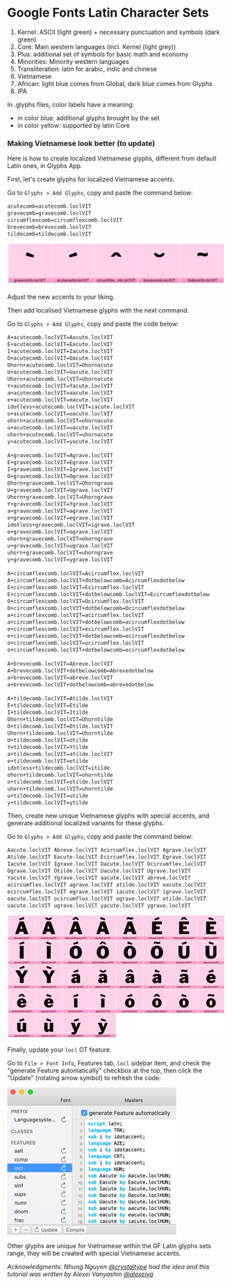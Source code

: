 Google Fonts Latin Character Sets
==================================

1. Kernel: ASCII (light green) + necessary punctuation and symbols (dark green)
2. Core: Main western languages (incl. Kernel (light grey))
3. Plus: additional set of symbols for basic math and economy
4. Minorities: Minority western languages
5. Transliteration: latin for arabic, indic and chinese
6. Vietnamese
7. African: light blue comes from Global, dark blue comes from Glyphs
8. IPA

In .glyphs files, color labels have a meaning:
- in color blue: additional glyphs brought by the set
- in color yellow: supported by latin Core

### Making Vietnamese look better (to update)

Here is how to create localized Vietnamese glyphs, different from default Latin ones, in Glyphs App.

First, let's create glyphs for localized Vietnamese accents. 

Go to `Glyphs > Add Glyphs`, copy and paste the command below:

```
acutecomb=acutecomb.loclVIT
gravecomb=gravecomb.loclVIT
circumflexcomb=circumflexcomb.loclVIT
brevecomb=brevecomb.loclVIT
tildecomb=tildecomb.loclVIT
```

![Vietnamese accents](img/VIT_accents.jpg)

Adjust the new accents to your liking. 

Then add localised Vietnamese glyphs with the next command. 

Go to `Glyphs > Add Glyphs`, copy and paste the code below:

```
A+acutecomb.loclVIT=Aacute.loclVIT
E+acutecomb.loclVIT=Eacute.loclVIT
I+acutecomb.loclVIT=Iacute.loclVIT
O+acutecomb.loclVIT=Oacute.loclVIT
Ohorn+acutecomb.loclVIT=Ohornacute
U+acutecomb.loclVIT=Uacute.loclVIT
Uhorn+acutecomb.loclVIT=Uhornacute
Y+acutecomb.loclVIT=Yacute.loclVIT
a+acutecomb.loclVIT=aacute.loclVIT
e+acutecomb.loclVIT=eacute.loclVIT
idotless+acutecomb.loclVIT=iacute.loclVIT
o+acutecomb.loclVIT=oacute.loclVIT
ohorn+acutecomb.loclVIT=ohornacute
u+acutecomb.loclVIT=uacute.loclVIT
uhorn+acutecomb.loclVIT=uhornacute
y+acutecomb.loclVIT=yacute.loclVIT

A+gravecomb.loclVIT=Agrave.loclVIT
E+gravecomb.loclVIT=Egrave.loclVIT
I+gravecomb.loclVIT=Igrave.loclVIT
O+gravecomb.loclVIT=Ograve.loclVIT
Ohorn+gravecomb.loclVIT=Ohorngrave
U+gravecomb.loclVIT=Ugrave.loclVIT
Uhorn+gravecomb.loclVIT=Uhorngrave
Y+gravecomb.loclVIT=Ygrave.loclVIT
a+gravecomb.loclVIT=agrave.loclVIT
e+gravecomb.loclVIT=egrave.loclVIT
idotless+gravecomb.loclVIT=igrave.loclVIT
o+gravecomb.loclVIT=ograve.loclVIT
ohorn+gravecomb.loclVIT=ohorngrave
u+gravecomb.loclVIT=ugrave.loclVIT
uhorn+gravecomb.loclVIT=uhorngrave
y+gravecomb.loclVIT=ygrave.loclVIT

A+circumflexcomb.loclVIT=Acircumflex.loclVIT
A+circumflexcomb.loclVIT+dotbelowcomb=Acircumflexdotbelow
E+circumflexcomb.loclVIT=Ecircumflex.loclVIT
E+circumflexcomb.loclVIT+dotbelowcomb.loclVIT=Ecircumflexdotbelow
O+circumflexcomb.loclVIT=Ocircumflex.loclVIT
O+circumflexcomb.loclVIT+dotbelowcomb=Ocircumflexdotbelow
a+circumflexcomb.loclVIT=acircumflex.loclVIT
a+circumflexcomb.loclVIT+dotbelowcomb=acircumflexdotbelow
e+circumflexcomb.loclVIT=ecircumflex.loclVIT
e+circumflexcomb.loclVIT+dotbelowcomb=ecircumflexdotbelow
o+circumflexcomb.loclVIT=ocircumflex.loclVIT
o+circumflexcomb.loclVIT+dotbelowcomb=ocircumflexdotbelow

A+brevecomb.loclVIT=Abreve.loclVIT
A+brevecomb.loclVIT+dotbelowcomb=Abrevedotbelow
a+brevecomb.loclVIT=abreve.loclVIT
a+brevecomb.loclVIT+dotbelowcomb=abrevedotbelow

A+tildecomb.loclVIT=Atilde.loclVIT
E+tildecomb.loclVIT=Etilde
I+tildecomb.loclVIT=Itilde
Ohorn+tildecomb.loclVIT=Ohorntilde
O+tildecomb.loclVIT=Otilde.loclVIT
Uhorn+tildecomb.loclVIT=Uhorntilde
U+tildecomb.loclVIT=Utilde
Y+tildecomb.loclVIT=Ytilde
a+tildecomb.loclVIT=atilde.loclVIT
e+tildecomb.loclVIT=etilde
idotless+tildecomb.loclVIT=itilde
ohorn+tildecomb.loclVIT=ohorntilde
o+tildecomb.loclVIT=otilde.loclVIT
uhorn+tildecomb.loclVIT=uhorntilde
u+tildecomb.loclVIT=utilde
y+tildecomb.loclVIT=ytilde
```

Then, create new unique Vietnamese glyphs with special accents, and generate additional localized variants for these glyphs.

Go to `Glyphs > Add Glyphs`, copy and paste the command below:

```
Aacute.loclVIT Abreve.loclVIT Acircumflex.loclVIT Agrave.loclVIT Atilde.loclVIT Eacute.loclVIT Ecircumflex.loclVIT Egrave.loclVIT Iacute.loclVIT Igrave.loclVIT Oacute.loclVIT Ocircumflex.loclVIT Ograve.loclVIT Otilde.loclVIT Uacute.loclVIT Ugrave.loclVIT Yacute.loclVIT Ygrave.loclVIT aacute.loclVIT abreve.loclVIT acircumflex.loclVIT agrave.loclVIT atilde.loclVIT eacute.loclVIT ecircumflex.loclVIT egrave.loclVIT iacute.loclVIT igrave.loclVIT oacute.loclVIT ocircumflex.loclVIT ograve.loclVIT otilde.loclVIT uacute.loclVIT ugrave.loclVIT yacute.loclVIT ygrave.loclVIT
```

![Vietnamese accents](img/VIT_glyphs.jpg)

Finally, update your `locl` OT feature. 

Go to `File > Font Info`, Features tab, `locl` sidebar item, and check the "generate Feature automatically" checkbox at the top, then click the "Update" (rotating arrow symbol) to refresh the code:

![Update locl feature](img/locl.png)

Other glyphs are unique for Vietnamese within the GF Latin glyphs sets range, they will be created with special Vietnamese accents. 

*Acknowledgments: 
Nhung Nguyen [@crystaltype](https://github.com/crystaltype) had the idea
and this tutorial was written by Alexei Vanyashin [@alexeiva](https://github.com/alexeiva)*
